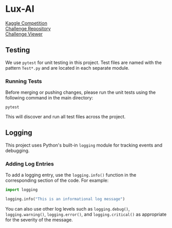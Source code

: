 # Lux-AI
[Kaggle Competition](https://www.kaggle.com/c/lux-ai-2021/overview)\
[Challenge Repository](https://github.com/Lux-AI-Challenge/Lux-Design-S1)\
[Challenge Viewer](https://github.com/Lux-AI-Challenge/Lux-Viewer-S1)

## Testing

We use `pytest` for unit testing in this project. Test files are named with the pattern `Test*.py` and are located in each separate module.

### Running Tests

Before merging or pushing changes, please run the unit tests using the following command in the main directory:

```
pytest
```

This will discover and run all test files across the project.

## Logging

This project uses Python's built-in `logging` module for tracking events and debugging.

### Adding Log Entries

To add a logging entry, use the `logging.info()` function in the corresponding section of the code. For example:

```python
import logging

logging.info("This is an informational log message")
```

You can also use other log levels such as `logging.debug()`, `logging.warning()`, `logging.error()`, and `logging.critical()` as appropriate for the severity of the message.
